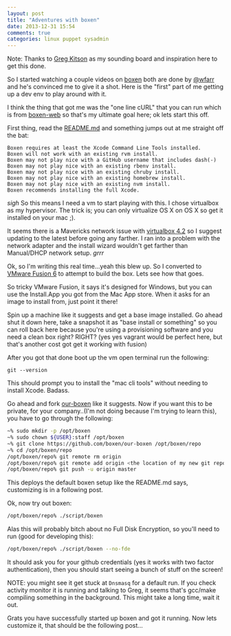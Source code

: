 ```yaml
---
layout: post
title: "Adventures with boxen"
date: 2013-12-31 15:54
comments: true
categories: linux puppet sysadmin
---
```


Note: Thanks to [Greg Kitson](https://github.com/awaxa/) as my sounding board and inspiration here to get this done.

So I started watching a couple videos on [boxen](http://boxen.github.com) both are done by [@wfarr](https://twitter.com/wfarr) and he's convinced me to give it a shot. Here is the "first" part of me getting up a dev env to play around with it.

I think the thing that got me was the "one line cURL" that you can run which is from [boxen-web](https://github.com/boxen/boxen-web) so that's my ultimate goal here; ok lets start this off.

First thing, read the [README.md](https://github.com/boxen/our-boxen/blob/master/README.md) and something jumps out at me straight off the bat:

```
Boxen requires at least the Xcode Command Line Tools installed.
Boxen will not work with an existing rvm install.
Boxen may not play nice with a GitHub username that includes dash(-)
Boxen may not play nice with an existing rbenv install.
Boxen may not play nice with an existing chruby install.
Boxen may not play nice with an existing homebrew install.
Boxen may not play nice with an existing nvm install.
Boxen recommends installing the full Xcode.
```

*sigh* So this means I need a vm to start playing with this. I chose virtualbox as my hypervisor. The trick is; you can only virtualize OS X on OS X so get it installed on your mac ;).

It seems there is a Mavericks network issue with [virtualbox 4.2](https://forums.virtualbox.org/viewtopic.php?f=8&t=58036) so I suggest updating to the latest before going any farther. I ran into a problem with the network adapter and the install wizard wouldn't get farther than Manual/DHCP network setup. *grrr*

Ok, so I'm writing this real time...yeah this blew up. So I converted to [VMware Fusion 6](https://my.vmware.com/web/vmware/info/slug/desktop_end_user_computing/vmware_fusion/6_0) to attempt to build the box. Lets see how that goes.

So tricky VMware Fusion, it says it's designed for Windows, but you can use the Install.App you got from the Mac App store. When it asks for an image to install from, just point it there!

Spin up a machine like it suggests and get a base image installed. Go ahead shut it down here, take a snapshot it as "base install or something" so you can roll back here because you're using a provisioning software and you need a clean box right? RIGHT? (yes yes vagrant would be perfect here, but that's another cost got get it working with fusion)

After you got that done boot up the vm open terminal run the following:

`git --version`

This should prompt you to install the "mac cli tools" without needing to install Xcode. Badass.

Go ahead and fork [our-boxen](https://github.com/boxen/our-boxen) like it suggests. Now if you want this to be private, for your company..(I'm not doing because I'm trying to learn this), you have to go through the following:

```bash
~% sudo mkdir -p /opt/boxen
~% sudo chown ${USER}:staff /opt/boxen
~% git clone https://github.com/boxen/our-boxen /opt/boxen/repo
~% cd /opt/boxen/repo
/opt/boxen/repo% git remote rm origin
/opt/boxen/repo% git remote add origin <the location of my new git repository>
/opt/boxen/repo% git push -u origin master
```

This deploys the default boxen setup like the README.md says, customizing is in a following post.

Ok, now try out boxen:

```bash
/opt/boxen/repo% ./script/boxen
```

Alas this will probably bitch about no Full Disk Encryption, so you'll need to run (good for developing this):

```bash
/opt/boxen/repo% ./script/boxen --no-fde
```

It should ask you for your github credentials (yes it works with two factor authentication), then you should start seeing a bunch of stuff on the screen!

NOTE: you might see it get stuck at `Dnsmasq` for a default run. If you check activity monitor it is running and talking to Greg, it seems that's gcc/make compiling something in the background. This might take a long time, wait it out.

Grats you have successfully started up boxen and got it running. Now lets customize it, that should be the following post...
